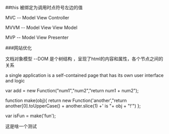 ##this 被绑定为调用时点符号左边的值

MVC -- Model View Controller

MVVM -- Model View View Model

MVP -- Model View Presenter

###网站优化

文档对象模型 --DOM 是个树结构 ，呈现了html的内容和属性，各个节点之间的关系

a single application is a self-contained page that has its own user interface
and logic



var add = new Function("num1","num2","return num1 + num2");

function make(obj){
    return new Function('another',"return another[0].toUpperCase() + another.slice(1) +' is "+ obj + "!'")
};

var isFun = make('fun');




这是啥一个测试


















